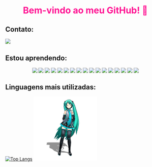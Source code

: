 <h1 style="color:#FF1493" align="center">Bem-vindo ao meu GitHub! 🐸</h1>

## Contato:

<a href="https://www.linkedin.com/in/marina-k-e/">
  <img src="https://img.shields.io/badge/LinkedIn-0077B5?style=for-the-badge&logo=linkedin&logoColor=white"/>
</a>

## Estou aprendendo: 

<p align="center">
  <img src="https://img.shields.io/badge/Java-ED8B00?style=for-the-badge&logo=java&logoColor=white"/>
  <img src="https://img.shields.io/badge/C%2B%2B-00599C?style=for-the-badge&logo=c%2B%2B&logoColor=white"/>
  <img src="https://img.shields.io/badge/Spring-6DB33F?style=for-the-badge&logo=spring&logoColor=white"/>
  <img src="https://img.shields.io/badge/Android-3DDC84?style=for-the-badge&logo=android&logoColor=white"/> 
  <img src="https://img.shields.io/badge/JavaScript-F7DF1E?style=for-the-badge&logo=javascript&logoColor=black"/> 
  <img src="https://img.shields.io/badge/TypeScript-007ACC?style=for-the-badge&logo=typescript&logoColor=white"/> 
  <img src="https://img.shields.io/badge/Node.js-43853D?style=for-the-badge&logo=node.js&logoColor=white"/> 
  <img src="https://img.shields.io/badge/Express.js-404D59?style=for-the-badge"/> 
  <img src="https://img.shields.io/badge/MySQL-005C84?style=for-the-badge&logo=mysql&logoColor=white"/> 
  <img src="https://img.shields.io/badge/Lua-2C2D72?style=for-the-badge&logo=lua&logoColor=white"/> 
  <img src="https://img.shields.io/badge/Python-14354C?style=for-the-badge&logo=python&logoColor=white"/> 
  <img src="https://img.shields.io/badge/HTML5-E34F26?style=for-the-badge&logo=html5&logoColor=white"/>
  <img src="https://img.shields.io/badge/CSS-239120?&style=for-the-badge&logo=css3&logoColor=white"/>
  <img src="https://img.shields.io/badge/PHP-777BB4?style=for-the-badge&logo=php&logoColor=white"/>
  <img src="https://img.shields.io/badge/Bootstrap-563D7C?style=for-the-badge&logo=bootstrap&logoColor=white"/>
  <img src="https://img.shields.io/badge/Go-00ADD8?style=for-the-badge&logo=go&logoColor=white"/>
  <img src="https://img.shields.io/badge/Delphi_RAD_Studio-B22222?style=for-the-badge&logo=delphi&logoColor=white"/>
</p> 

## Linguagens mais utilizadas:

[![Top Langs](https://github-readme-stats.vercel.app/api/top-langs/?username=Marinakrae&layout=compact&langs_count=10)](https://github.com/Marinakrae/github-readme-stats)
<img src="https://github.com/Marinakrae/imagens_sites/blob/a9d2004328480e4ec647c0f3be6fde9997cebea9/miku.gif" height="200">
